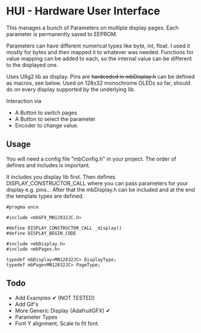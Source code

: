 # HUI - Hardware User Interface

This manages a bunch of Parameters on multiple display pages. Each parameter is permanently saved to EEPROM.

Parameters can have different numerical types like byte, int, float. I used it mostly for bytes and then mapped it to whatever was needed.
Functions for value mapping can be added to each, so the internal value can be different to the displayed one.

Uses U8g2 lib as display. Pins are ~~hardcoded in mbDisplay.h~~ can be defined as macros, see below. Used on 128x32 monochrome OLEDs so far, should do on every display supported by the underlying lib.

Interaction via
* A Button to switch pages
* A Button to select the parameter
* Encoder to change value.


## Usage

You will need a config file "mbConfig.h" in your project. The order of defines and includes is important.

It includes you display lib first. Then defines DISPLAY_CONSTRUCTOR_CALL where you can pass parameters for your display e.g. pins...
After that the mbDisplay.h can be included and at the end the template types are defined.

```
#pragma once

#include <mbGFX_MN12832JC.h>

#define DISPLAY_CONSTRUCTOR_CALL _display()
#define DISPLAY_BEGIN_CODE

#include <mbDisplay.h>
#include <mbPages.h>

typedef mbDisplay<MN12832JC> DisplayType;
typedef mbPage<MN12832JC> PageType;
```

## Todo

* Add Examples &#10004; (NOT TESTED)
* Add Gif's
* More Generic Display (AdafruitGFX) &#10004;
* Parameter Types
* Font Y alignment, Scale to fit font.
